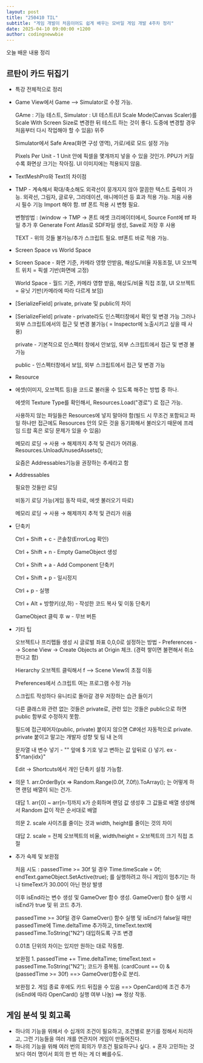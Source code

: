 ```yaml
---
layout: post
title: "250410 TIL"
subtitle: "게임 개발이 처음이어도 쉽게 배우는 모바일 게임 개발 4주차 정리"
date: 2025-04-10 09:00:00 +1200
author: codingnewwbie
---
```


오늘 배운 내용 정리
## 르탄이 카드 뒤집기
 - 특강 전체적으로 정리
 - 
   Game View에서 Game --> Simulator로 수정 가능.
   
   GAme : 기능 테스트,   Simulator : UI 테스트(UI Scale Mode(Canvas Scaler)를 Scale With Screen Size로 변경한 뒤 테스트 하는 것이 좋다. 도중에 변경할 경우 처음부터 다시 작업해야 할 수 있음) 위주
   
   Simulator에서 Safe Area(화면 구성 영역), 가로/세로 모드 설정 가능
   
   Pixels Per Unit - 1 Unit 안에 픽셀을 몇개까지 넣을 수 있을 것인가. PPU가 커질수록 화면상 크기는 작아짐. UI 이미지에는 적용되지 않음.
   

 - TextMeshPro와 Text의 차이점
 - 
   TMP - 계속해서 확대/축소해도 외곽선이 뭉개지지 않아 깔끔한 텍스트 출력이 가능. 외곽선, 그림자, 글로우, 그라데이션, 애니메이션 등 효과 적용 가능. 처음 사용 시 필수 기능 Import 해야 함. ttf 폰트 적용 시 변형 필요.
   
   변형방법 : (window -> TMP -> 폰트 에셋 크리에이터에서, Source Font에 ttf 파일 추가 후 Generate Font Atlas로 SDF파일 생성, Save로 저장 후 사용
   
   TEXT - 위의 것들 불가능/추가 스크립트 필요. ttf폰트 바로 적용 가능.

- Screen Space vs World Space
- 
  Screen Space - 화면 기준, 카메라 영향 안받음, 해상도/비율 자동조절, UI 오브젝트 위치 = 픽셀 기반(화면에 고정)
  
  World Space - 월드 기준, 카메라 영향 받음, 해상도/비율 직접 조절, UI 오브젝트 = 유닛 기반(카메라에 따라 다르게 보임)


- [SerializeField] private, private 및 public의 차이
- 
  [SerializeField] private - private라도 인스펙터창에서 확인 및 변경 가능 그러나 외부 스크립트에서의 접근 및 변경 불가능( = Inspector에 노출시키고 싶을 때 사용)
  
  private - 기본적으로 인스펙터 창에서 안보임, 외부 스크립트에서 접근 및 변경 불가능
  
  public - 인스펙터창에서 보임, 외부 스크립트에서 접근 및 변경 가능
  

- Resource
- 
  에셋(이미지, 오브젝트 등)을 코드로 불러올 수 있도록 해주는 방법 중 하나.
  
  에셋의 Texture Type를 확인해서, Resources.Load<Texture Type>("경로") 로 접근 가능.
  
  사용하지 않는 파일들은 Resources에 넣지 말아야 함(빌드 시 무조건 포함되고 파일 하나만 접근에도 Resources 안의 모든 것을 동기화해서 불러오기 때문에 프레임 드랍 혹은 로딩 문제가 있을 수 있음)
  
  메모리 로딩 → 사용 → 해제까지 추적 및 관리가 어려움. Resources.UnloadUnusedAssets();
  
  요즘은 Addressables기능을 권장하는 추세라고 함
  

- Addressables
  
  필요한 것들만 로딩
  
  비동기 로딩 가능(게임 동작 따로, 에셋 불러오기 따로)
  
  메모리 로딩 → 사용 → 해제까지 추적 및 관리가 쉬움

  
- 단축키
  
  Ctrl + Shift + c - 콘솔창(ErrorLog 확인)
  
  Ctrl + Shift + n - Empty GameObject 생성
  
  Ctrl + Shift + a - Add Component 단축키
  
  Ctrl + Shift + p - 일시정지
  
  Ctrl + p - 실행
  
  Ctrl + Alt + 방향키(상,하) - 작성한 코드 복사 및 이동 단축키
  
  GameObject 클릭 후 w - 무브 버튼
  

- 기타 팁
  
  오브젝트나 프리펩들 생성 시 글로벌 좌표 0,0,0로 설정하는 방법 - Preferences --> Scene View -> Create Objects at Origin 체크. (경력 쌓이면 불편해서 취소한다고 함)
  
  Hierarchy 오브젝트 클릭해서 f --> Scene View의 초점 이동
  
  Preferences에서 스크립트 여는 프로그램 수정 가능
  
  스크립트 작성하다 유니티로 돌아갈 경우 저장하는 습관 들이기
  
  다른 클래스와 관련 없는 것들은 private로, 관련 있는 것들은 public으로 하면 public 함부로 수정하지 못함.
  
  필드에 접근제어자(public, private) 붙이지 않으면 C#에선 자동적으로 private. private 붙이고 말고는 개발자 성향 및 팀 내 논의
  
  문자열 내 변수 넣기 - "" 앞에 $ 기호 넣고 변하는 값 앞뒤로 {} 넣기. ex - $"rtan{idx}"
  
  Edit -> Shortcuts에서 개인 단축키 설정 가능함.

- 의문 1. arr.OrderBy(x => Random.Range(0.0f, 7.0f)).ToArray(); 는 어떻게 하면 랜덤 배열이 되는 건가.
  
  대답 1. arr[0] ~ arr[n-1]까지 x가 순회하며 랜덤 값 생성후 그 값들로 배열 생성해서 Random 값이 작은 순서대로 배열
  
  의문 2. scale 사이즈를 줄이는 것과 width, height를 줄이는 것의 차이
  
  대답 2. scale = 전체 오브젝트의 비율, width/height = 오브젝트의 크기 직접 조절


- 추가 숙제 및 보완점
  
  처음 시도 : passedTime >= 30f 일 경우 Time.timeScale = 0f; endText.gameObject.SetActive(true); 를 실행하려고 하니 게임이 멈추기는 하나 timeText가 30.00이 아닌 현상 발생

  이후 isEnd라는 변수 생성 및 GameOver 함수 생성. GameOver() 함수 실행 시 isEnd가 true 및 위 코드 추가.

  passedTime >= 30f일 경우 GameOver() 함수 실행 및 isEnd가 false일 때만 passedTime에 Time.deltaTime 추가하고, timeText.text에 passedTime.ToString("N2") 대입하도록 구조 변경

  0.01초 단위의 차이는 있지만 원하는 대로 작동함.

  보완점 1. passedTime += Time.deltaTime; timeText.text = passedTime.ToString("N2"); 코드가 중복됨. (cardCount == 0) & (passedTime >= 30f) ==> GameOver()함수로 분리.

  보완점 2. 게임 종료 후에도 카드 뒤집을 수 있음 ==> OpenCard()에 조건 추가(isEnd에 따라 OpenCard() 실행 여부 나눔) ==> 정상 작동.

  

 ## 게임 분석 및 회고록
 - 하나의 기능을 위해서 수 십개의 조건이 필요하고, 조건별로 분기를 정해서 처리하고, 그런 기능들을 여러 개를 연관지어 게임이 만들어진다.
 - 
   하나의 기능을 위해 여러 번의 회의가 무조건 필요하구나 싶다. + 혼자 고민하는 것보다 여러 명이서 회의 한 번 하는 게 더 빠를수도.
